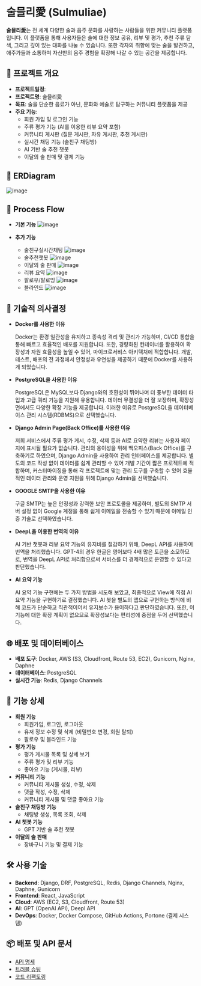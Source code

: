 # 술믈리愛 (Sulmuliae)

**술믈리愛**는 전 세계 다양한 술과 음주 문화를 사랑하는 사람들을 위한 커뮤니티 플랫폼입니다. 이 플랫폼을 통해 사용자들은 술에 대한 정보 공유, 리뷰 및 평가, 추천 주류 탐색, 그리고 깊이 있는 대화를 나눌 수 있습니다. 또한 각자의 취향에 맞는 술을 발견하고, 애주가들과 소통하며 자신만의 음주 경험을 확장해 나갈 수 있는 공간을 제공합니다.

## 📜 프로젝트 개요

- **프로젝트일정**: 
- **프로젝트명**: 술믈리愛
- **목표**: 술을 단순한 음료가 아닌, 문화와 예술로 탐구하는 커뮤니티 플랫폼을 제공
- **주요 기능**:
    - 회원 가입 및 로그인 기능
    - 주류 평가 기능 (AI를 이용한 리뷰 요약 포함)
    - 커뮤니티 게시판 (질문 게시판, 자유 게시판, 추천 게시판)
    - 실시간 채팅 기능 (술친구 채팅방)
    - AI 기반 술 추천 챗봇
    - 이달의 술 판매 및 결제 기능

## 📜 ERDiagram

![image](https://github.com/user-attachments/assets/a783a808-ff8b-4859-9ace-110222fc0ea4)

## 📜 Process Flow

- **기본 기능**
![image](https://github.com/user-attachments/assets/4430a14f-9417-4263-8f1c-e2e6c4b6f6f0)

- **추가 기능**
    - 술친구실시간채팅
      ![image](https://github.com/user-attachments/assets/cd125e15-1a35-4086-9fe1-98f2ab0dab84)
    - 술추천챗봇
      ![image](https://github.com/user-attachments/assets/b34733fc-a8b5-4d93-b6d7-04e04af340ba)
    - 이달의 술 판매
      ![image](https://github.com/user-attachments/assets/22e7500f-e556-46b8-a4f9-d3c5de5b2510)
    - 리뷰 요약
      ![image](https://github.com/user-attachments/assets/66f71a7b-ae93-4392-8d75-8aeb32a23599)
    - 팔로우/팔로잉
      ![image](https://github.com/user-attachments/assets/41018286-e2ec-4b75-becf-eb04acb463c5)
    - 블라인드
      ![image](https://github.com/user-attachments/assets/b7be7796-07d8-4ba9-b430-70ef53900e71)


## 💭 기술적 의사결정

- **Docker를 사용한 이유**

  Docker는 환경 일관성을 유지하고 종속성 격리 및 관리가 가능하며, CI/CD 통합을 통해 빠르고 효율적인 배포를 지원합니다. 또한, 경량화된 컨테이너를 활용하여 확장성과 자원 효율성을 높일 수 있어, 마이크로서비스 아키텍처에 적합합니다. 개발, 테스트, 배포의 전 과정에서 안정성과 유연성을 제공하기 때문에 Docker를 사용하게 되었습니다.

- **PostgreSQL을 사용한 이유**

  PostgreSQL은 MySQL보다 Django와의 호환성이 뛰어나며 더 풍부한 데이터 타입과 고급 쿼리 기능을 지원해 유용합니다. 데이터 무결성을 더 잘 보장하며, 확장성 면에서도 다양한 확장 기능을 제공합니다. 이러한 이유로 PostgreSQL을 데이터베이스 관리 시스템(RDBMS)으로 선택했습니다.

- **Django Admin Page(Back Office)를 사용한 이유**

  저희 서비스에서 주류 평가 게시, 수정, 삭제 등과 AI로 요약한 리뷰는 사용자 페이지에 표시될 필요가 없습니다. 관리의 용이성을 위해 백오피스(Back Office)를 구축하기로 하였으며, Django Admin을 사용하여 관리 인터페이스를 제공합니다. 별도의 코드 작성 없이 데이터를 쉽게 관리할 수 있어 개발 기간이 짧은 프로젝트에 적합하며, 커스터마이징을 통해 각 프로젝트에 맞는 관리 도구를 구축할 수 있어 효율적인 데이터 관리와 운영 지원을 위해 Django Admin을 선택했습니다.

- **GOOGLE SMTP을 사용한 이유**

  구글 SMTP는 높은 안정성과 강력한 보안 프로토콜을 제공하며, 별도의 SMTP 서버 설정 없이 Google 계정을 통해 쉽게 이메일을 전송할 수 있기 때문에 이메일 인증 기술로 선택하였습니다.

- **DeepL을 이용한 번역의 이유**

  AI 기반 챗봇과 리뷰 요약 기능의 유지비를 절감하기 위해, DeepL API를 사용하여 번역을 처리했습니다. GPT-4의 경우 한글은 영어보다 4배 많은 토큰을 소모하므로, 번역을 DeepL API로 처리함으로써 서비스를 더 경제적으로 운영할 수 있다고 판단했습니다.

- **AI 요약 기능**

  AI 요약 기능 구현에는 두 가지 방법을 시도해 보았고, 최종적으로 View에 직접 AI 요약 기능을 구현하기로 결정했습니다. AI 봇을 별도의 앱으로 구현하는 방식에 비해 코드가 단순하고 직관적이어서 유지보수가 용이하다고 판단하였습니다. 또한, 이 기능에 대한 확장 계획이 없으므로 확장성보다는 편리성에 중점을 두어 선택했습니다.


## 🌐 배포 및 데이터베이스

- **배포 도구**: Docker, AWS (S3, Cloudfront, Route 53, EC2), Gunicorn, Nginx, Daphne
- **데이터베이스**: PostgreSQL
- **실시간 기능**: Redis, Django Channels

## 📂 기능 상세

- **회원 기능**
    - 회원가입, 로그인, 로그아웃
    - 유저 정보 수정 및 삭제 (비밀번호 변경, 회원 탈퇴)
    - 팔로우 및 블라인드 기능
- **평가 기능**
    - 평가 게시물 목록 및 상세 보기
    - 주류 평가 및 리뷰 기능
    - 좋아요 기능 (게시물, 리뷰)
- **커뮤니티 기능**
    - 커뮤니티 게시물 생성, 수정, 삭제
    - 댓글 작성, 수정, 삭제
    - 커뮤니티 게시물 및 댓글 좋아요 기능
- **술친구 채팅방 기능**
    - 채팅방 생성, 목록 조회, 삭제
- **AI 챗봇 기능**
    - GPT 기반 술 추천 챗봇
- **이달의 술 판매**
    - 장바구니 기능 및 결제 기능

## 🛠 사용 기술

- **Backend**: Django, DRF, PostgreSQL, Redis, Django Channels, Nginx, Daphne, Gunicorn
- **Frontend**: React, JavaScript
- **Cloud**: AWS (EC2, S3, Cloudfront, Route 53)
- **AI**: GPT (OpenAI API), Deepl API
- **DevOps**: Docker, Docker Compose, GitHub Actions, Portone (결제 시스템)

## 📦 배포 및 API 문서

- [API 명세](https://www.notion.so/fff2dc3ef51481afabb9c8484b5e0fa4?pvs=21)
- [트러블 슈팅](https://www.notion.so/f294f4a8c28243aab3860bf7bb2e929e?pvs=21)
- [코드 리팩토링](https://www.notion.so/6b9bcc4c6e4d4fb0b004dffd9810e071?pvs=21)

